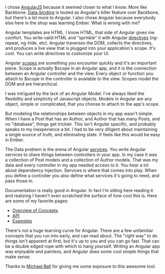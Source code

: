 I chose [AngularJS](http://angularjs.org/) because it seemed closer to what I know. 
More like Backbone. [Data-binding](http://docs.angularjs.org/guide/dev_guide.templates.databinding)
is touted as Angular's killer feature over Backbone, but there's a lot more to
Angular. I also chose Angular because everybody else here in the shop was
learning Ember. What is wrong with me?

Angular templates are HTML. I know HTML, that side of Angular gives me comfort.
You write valid HTML and "sprinkle" it with Angular [directives](http://docs.angularjs.org/guide/directive) 
(ng-repeat, ng-hide, etc). Angular traverses the DOM, collects the directives, and produces
a live view that is plugged into your application's scope. It's cool. You can
write directives to customize your UI.

Angular [scopes](http://docs.angularjs.org/guide/concepts#scope) are something you encounter quickly
and it's an important piece. Scope is actually $scope in an Angular app, and it is the
connection between an Angular controller and the view. Every object or function
you attach to $scope in the controller is available to the view. Scopes model
the DOM and are hierarchical.

I was intrigued by the lack of an Angular Model. I've always liked the
flexibility and simplicity of Javascript objects. Models in Angular are any object, 
simple or complicated, that you choose to attach to the app's scope.

But modeling the relationships between objects in my app wasn't simple. When I
have a Post that has an Author, and Author that has many Posts, and no
"database", things get trickier. This isn't Angular specific, and probably
speaks to my inexperience a bit. I had to be very diligent about maintaining a
single source of truth, and eliminating state. It feels like this would be easy
in Ember.

The Data problem is the arena of Angular [services](http://docs.angularjs.org/guide/dev_guide.services.creating_services). You write Angular services to
share things between controllers in your app. In my case it was a collection of
Post models and a collection of Author models. That was my data and every
controller in my app needed access to it. You hear a lot about dependency
injection. Services is where that comes into play. When you define a
controller you also define what services it's going to need, and pass those in.

Documentation is really good in Angular. In fact I'm sitting here reading it and
realizing I haven't even scratched the surface of how cool this is. Here are
some of my favorite pages:

- [Overview of Concepts](http://docs.angularjs.org/guide/concepts#view)
- [API](http://docs.angularjs.org/api)
- [Examples](http://angularjs.org/)

There's not a huge learning curve for Angular. There are a few unfamiliar
concepts that you run into early, and can read about. The "right way" to do
things isn't apparent at first, but it's up to you and you can go fast. That can
be a double edged rope with which to hang yourself. Writing an Angular app was 
enjoyable and painless, and Angular does some cool simple things that make sense.

Thanks to [Michael Ball](http://twitter.com/ballmw) for giving me some exposure 
to this awesome tool.
